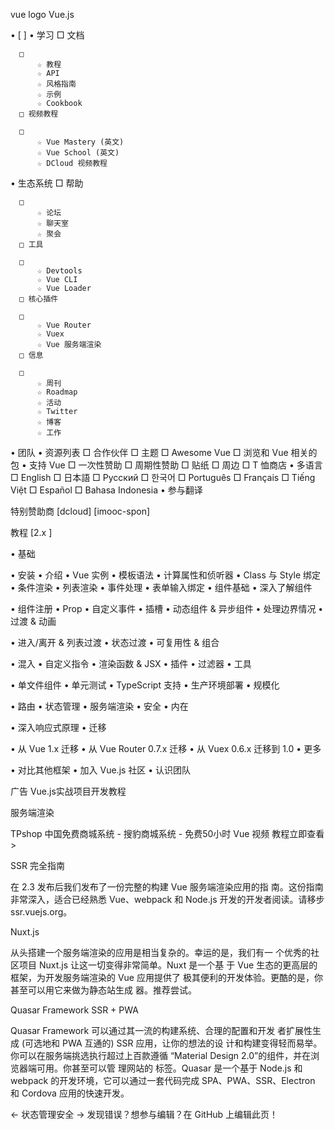  
vue logo Vue.js

  • [                    ]
  • 学习
      □ 文档

      □ 
          ☆ 教程
          ☆ API
          ☆ 风格指南
          ☆ 示例
          ☆ Cookbook
      □ 视频教程

      □ 
          ☆ Vue Mastery (英文)
          ☆ Vue School (英文)
          ☆ DCloud 视频教程
  • 生态系统
      □ 帮助

      □ 
          ☆ 论坛
          ☆ 聊天室
          ☆ 聚会
      □ 工具

      □ 
          ☆ Devtools
          ☆ Vue CLI
          ☆ Vue Loader
      □ 核心插件

      □ 
          ☆ Vue Router
          ☆ Vuex
          ☆ Vue 服务端渲染
      □ 信息

      □ 
          ☆ 周刊
          ☆ Roadmap
          ☆ 活动
          ☆ Twitter
          ☆ 博客
          ☆ 工作
  • 团队
  • 资源列表
      □ 合作伙伴
      □ 主题
      □ Awesome Vue
      □ 浏览和 Vue 相关的包
  • 支持 Vue
      □ 一次性赞助
      □ 周期性赞助
      □ 贴纸
      □ 周边
      □ T 恤商店
  • 多语言
      □ English
      □ 日本語
      □ Русский
      □ 한국어
      □ Português
      □ Français
      □ Tiếng Việt
      □ Español
      □ Bahasa Indonesia
  • 参与翻译

特别赞助商
[dcloud]
[imooc-spon]

教程 [2.x ]

  • 基础

  • 安装
  • 介绍
  • Vue 实例
  • 模板语法
  • 计算属性和侦听器
  • Class 与 Style 绑定
  • 条件渲染
  • 列表渲染
  • 事件处理
  • 表单输入绑定
  • 组件基础
  • 深入了解组件

  • 组件注册
  • Prop
  • 自定义事件
  • 插槽
  • 动态组件 & 异步组件
  • 处理边界情况
  • 过渡 & 动画

  • 进入/离开 & 列表过渡
  • 状态过渡
  • 可复用性 & 组合

  • 混入
  • 自定义指令
  • 渲染函数 & JSX
  • 插件
  • 过滤器
  • 工具

  • 单文件组件
  • 单元测试
  • TypeScript 支持
  • 生产环境部署
  • 规模化

  • 路由
  • 状态管理
  • 服务端渲染
  • 安全
  • 内在

  • 深入响应式原理
  • 迁移

  • 从 Vue 1.x 迁移
  • 从 Vue Router 0.7.x 迁移
  • 从 Vuex 0.6.x 迁移到 1.0
  • 更多

  • 对比其他框架
  • 加入 Vue.js 社区
  • 认识团队

广告 Vue.js实战项目开发教程

服务端渲染

TPshop 中国免费商城系统 - 搜豹商城系统 - 免费50小时 Vue 视频
教程立即查看 >

 SSR 完全指南

在 2.3 发布后我们发布了一份完整的构建 Vue 服务端渲染应用的指
南。这份指南非常深入，适合已经熟悉 Vue、webpack 和 Node.js
开发的开发者阅读。请移步 ssr.vuejs.org。

 Nuxt.js

从头搭建一个服务端渲染的应用是相当复杂的。幸运的是，我们有一
个优秀的社区项目 Nuxt.js 让这一切变得非常简单。Nuxt 是一个基
于 Vue 生态的更高层的框架，为开发服务端渲染的 Vue 应用提供了
极其便利的开发体验。更酷的是，你甚至可以用它来做为静态站生成
器。推荐尝试。

 Quasar Framework SSR + PWA

Quasar Framework 可以通过其一流的构建系统、合理的配置和开发
者扩展性生成 (可选地和 PWA 互通的) SSR 应用，让你的想法的设
计和构建变得轻而易举。你可以在服务端挑选执行超过上百款遵循
“Material Design 2.0”的组件，并在浏览器端可用。你甚至可以管
理网站的 <meta> 标签。Quasar 是一个基于 Node.js 和 webpack
的开发环境，它可以通过一套代码完成 SPA、PWA、SSR、Electron
和 Cordova 应用的快速开发。

← 状态管理安全 →
发现错误？想参与编辑？在 GitHub 上编辑此页！
